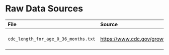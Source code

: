 # Raw Data Sources

| File | Source | Notes |
|:-----|:------ |:----- |
|`cdc_length_for_age_0_36_months.txt` | https://www.cdc.gov/growthcharts/html_charts/lenageinf.htm | accessed 28 April 2022 |


